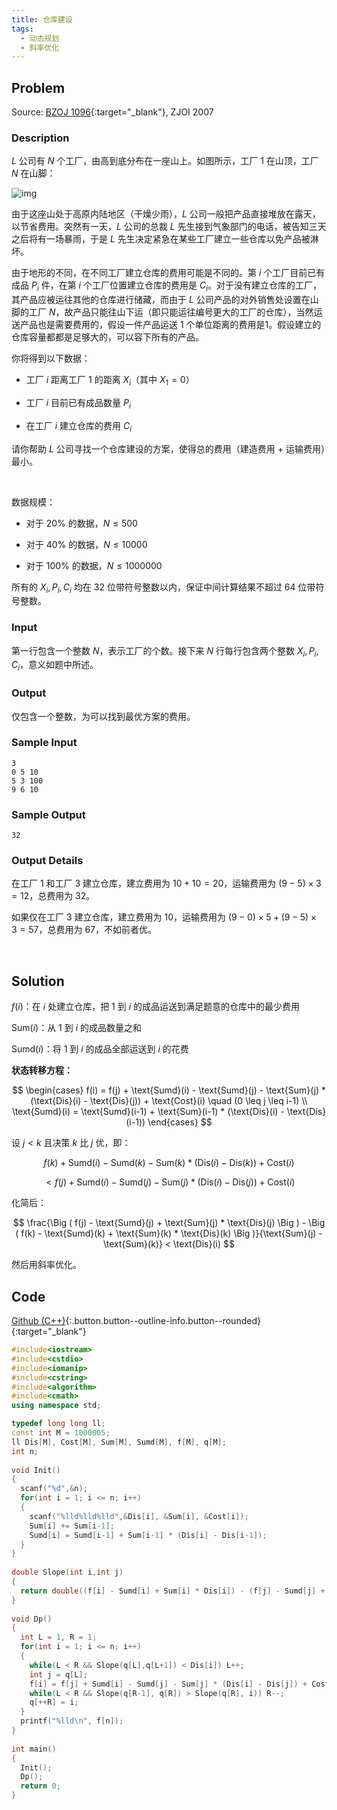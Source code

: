 ```yaml
---
title: 仓库建设
tags:
  - 动态规划
  - 斜率优化
---
```



## Problem

Source: [BZOJ 1096](https://www.lydsy.com/JudgeOnline/problem.php?id=1096){:target="_blank"}, ZJOI 2007


### Description

$L$ 公司有 $N$ 个工厂，由高到底分布在一座山上。如图所示，工厂 $1$ 在山顶，工厂 $N$ 在山脚：

![img](/assets/images/in-post/DP/斜率优化/ZJOI2007-仓库建设.jpeg)

由于这座山处于高原内陆地区（干燥少雨），$L$ 公司一般把产品直接堆放在露天，以节省费用。突然有一天，$L$ 公司的总裁 $L$ 先生接到气象部门的电话，被告知三天之后将有一场暴雨，于是 $L$ 先生决定紧急在某些工厂建立一些仓库以免产品被淋坏。 

由于地形的不同，在不同工厂建立仓库的费用可能是不同的。第 $i$ 个工厂目前已有成品 $P_i$ 件，在第 $i$ 个工厂位置建立仓库的费用是 $C_i$。对于没有建立仓库的工厂，其产品应被运往其他的仓库进行储藏，而由于 $L$ 公司产品的对外销售处设置在山脚的工厂 $N​$，故产品只能往山下运（即只能运往编号更大的工厂的仓库），当然运送产品也是需要费用的，假设一件产品运送 1​ 个单位距离的费用是 ​1​。假设建立的仓库容量都都是足够大的，可以容下所有的产品。 

你将得到以下数据： 

- 工厂 $i$ 距离工厂 $1$ 的距离 $X_i$（其中 $X_1=0$）

- 工厂 $i$ 目前已有成品数量 $P_i$

- 在工厂 $i$ 建立仓库的费用 $C_i$

请你帮助 $L$ 公司寻找一个仓库建设的方案，使得总的费用（建造费用 + 运输费用）最小。 

&nbsp;

数据规模： 

- 对于 $20\%$ 的数据，$N \leq 500$

- 对于 $40\%$ 的数据，$N \leq 10000$

- 对于 $100\%$ 的数据，$N \leq 1000000$

所有的 $X_i, P_i, C_i$ 均在 32 位带符号整数以内，保证中间计算结果不超过 64​ 位带符号整数。 


### Input

第一行包含一个整数 $N$，表示工厂的个数。接下来 $N$ 行每行包含两个整数 $X_i, P_i, C_i$，意义如题中所述。


### Output

仅包含一个整数，为可以找到最优方案的费用。


### Sample Input

```
3
0 5 10
5 3 100
9 6 10
```


### Sample Output

```
32
```


### Output Details

在工厂 $1$ 和工厂 $3$ 建立仓库，建立费用为 $10+10=20$，运输费用为 $(9-5) \times 3 = 12$，总费用为 32​。 

如果仅在工厂 $3$ 建立仓库，建立费用为 $10$，运输费用为 $(9-0) \times 5+(9-5) \times 3=57$，总费用为 67​，不如前者优。 


&nbsp;

## Solution

$f(i)$：在 $i$ 处建立仓库，把 $1$ 到 $i$ 的成品运送到满足题意的仓库中的最少费用

$\text{Sum}(i)$：从 $1$ 到 $i$ 的成品数量之和

$\text{Sumd}(i)$：将 $1$ 到 $i$ 的成品全部运送到 $i$ 的花费


**状态转移方程：**

$$
\begin{cases}
  f(i) = f(j) + \text{Sumd}(i) - \text{Sumd}(j) - \text{Sum}(j) * (\text{Dis}(i) - \text{Dis}(j)) + \text{Cost}(i) \quad (0 \leq j \leq i-1) \\
  \text{Sumd}(i) = \text{Sumd}(i-1) + \text{Sum}(i-1) * (\text{Dis}(i) - \text{Dis}(i-1))
\end{cases}
$$

设 $j<k$ 且决策 $k$ 比 $j​$ 优，即：

$$
f(k) + \text{Sumd}(i) - \text{Sumd}(k) - \text{Sum}(k) * (\text{Dis}(i) - \text{Dis}(k)) + \text{Cost}(i)
$$

$$
< f(j) + \text{Sumd}(i) - \text{Sumd}(j) - \text{Sum}(j) * (\text{Dis}(i) - \text{Dis}(j)) + \text{Cost}(i)
$$

化简后：

$$
\frac{\Big ( f(j) - \text{Sumd}(j) + \text{Sum}(j) * \text{Dis}(j) \Big ) - \Big ( f(k) - \text{Sumd}(k) + \text{Sum}(k) * \text{Dis}(k) \Big )}{\text{Sum}(j) - \text{Sum}(k)} < \text{Dis}(i)
$$

然后用斜率优化。


## Code

[Github (C++)](https://github.com/Renovamen/OI-ACM/blob/master/code/动态规划/斜率优化/ZJOI2007-仓库建设.cpp){:.button.button--outline-info.button--rounded}{:target="_blank"}

```c++
#include<iostream>
#include<cstdio>
#include<iomanip>
#include<cstring>
#include<algorithm>
#include<cmath>
using namespace std;

typedef long long ll;
const int M = 1000005;
ll Dis[M], Cost[M], Sum[M], Sumd[M], f[M], q[M];
int n;
 
void Init()
{  
  scanf("%d",&n);
  for(int i = 1; i <= n; i++)
  {  
    scanf("%lld%lld%lld",&Dis[i], &Sum[i], &Cost[i]);
    Sum[i] += Sum[i-1];
    Sumd[i] = Sumd[i-1] + Sum[i-1] * (Dis[i] - Dis[i-1]);
  }
}
 
double Slope(int i,int j)
{
  return double((f[i] - Sumd[i] + Sum[i] * Dis[i]) - (f[j] - Sumd[j] + Sum[j] * Dis[j])) / (Sum[i] - Sum[j]);
}
 
void Dp()
{
  int L = 1, R = 1;
  for(int i = 1; i <= n; i++)  
  {
    while(L < R && Slope(q[L],q[L+1]) < Dis[i]) L++;
    int j = q[L];
    f[i] = f[j] + Sumd[i] - Sumd[j] - Sum[j] * (Dis[i] - Dis[j]) + Cost[i];
    while(L < R && Slope(q[R-1], q[R]) > Slope(q[R], i)) R--;
    q[++R] = i;
  } 
  printf("%lld\n", f[n]);
}
 
int main()
{
  Init(); 
  Dp(); 
  return 0;
}
```
